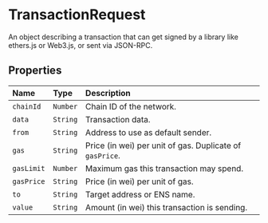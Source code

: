 # TransactionRequest

An object describing a transaction that can get signed by a library like ethers.js or Web3.js, or sent via JSON-RPC.

## Properties

| Name | Type | Description |
| :--- | :--- | :--- |
| `chainId` | `Number` | Chain ID of the network. |
| `data` | `String` | Transaction data. |
| `from` | `String` | Address to use as default sender. |
| `gas` | `String` | Price \(in wei\) per unit of gas. Duplicate of `gasPrice`. |
| `gasLimit` | `Number` | Maximum gas this transaction may spend. |
| `gasPrice` | `String` | Price \(in wei\) per unit of gas. |
| `to` | `String` | Target address or ENS name. |
| `value` | `String` | Amount \(in wei\) this transaction is sending. |

